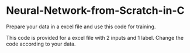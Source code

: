# Neural-Network-from-Scratch-in-C
Prepare your data in a excel file and use this code for training.

This code is provided for a excel file with 2 inputs and 1 label. Change the code according to your data.
